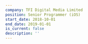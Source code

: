 ```yaml
---
company: TFI Digital Media Limited
position: Senior Programmer (iOS)
start_date: 2018-10-01
end_date: 2019-01-01
is_current: false
description: ''
---
```

